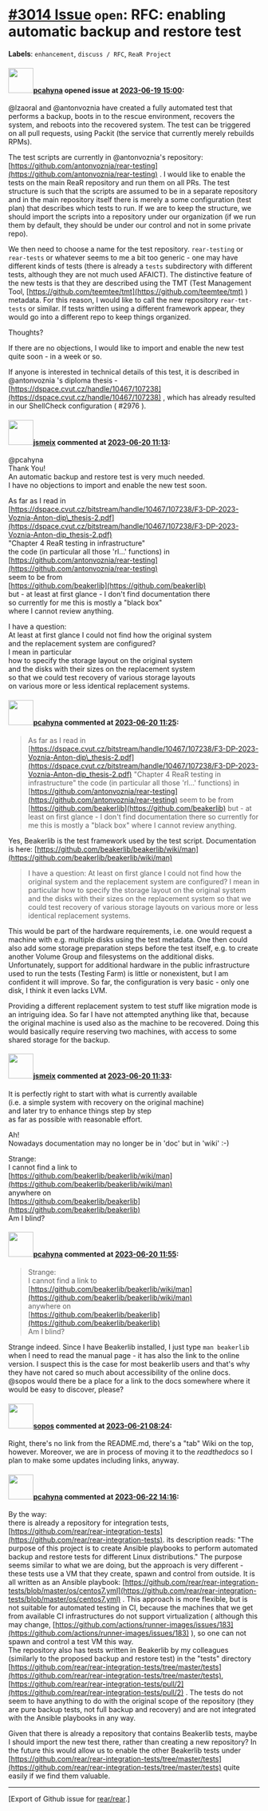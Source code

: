 [\#3014 Issue](https://github.com/rear/rear/issues/3014) `open`: RFC: enabling automatic backup and restore test
================================================================================================================

**Labels**: `enhancement`, `discuss / RFC`, `ReaR Project`

#### <img src="https://avatars.githubusercontent.com/u/26300485?u=9105d243bc9f7ade463a3e52e8dd13fa67837158&v=4" width="50">[pcahyna](https://github.com/pcahyna) opened issue at [2023-06-19 15:00](https://github.com/rear/rear/issues/3014):

@lzaoral and @antonvoznia have created a fully automated test that
performs a backup, boots in to the rescue environment, recovers the
system, and reboots into the recovered system. The test can be triggered
on all pull requests, using Packit (the service that currently merely
rebuilds RPMs).

The test scripts are currently in @antonvoznia's repository:
[https://github.com/antonvoznia/rear-testing](https://github.com/antonvoznia/rear-testing)
. I would like to enable the tests on the main ReaR repository and run
them on all PRs. The test structure is such that the scripts are assumed
to be in a separate repository and in the main repository itself there
is merely a some configuration (test plan) that describes which tests to
run. If we are to keep the structure, we should import the scripts into
a repository under our organization (if we run them by default, they
should be under our control and not in some private repo).

We then need to choose a name for the test repository. `rear-testing` or
`rear-tests` or whatever seems to me a bit too generic - one may have
different kinds of tests (there is already a `tests` subdirectory with
different tests, although they are not much used AFAICT). The
distinctive feature of the new tests is that they are described using
the TMT (Test Management Tool,
[https://github.com/teemtee/tmt](https://github.com/teemtee/tmt) )
metadata. For this reason, I would like to call the new repository
`rear-tmt-tests` or similar. If tests written using a different
framework appear, they would go into a different repo to keep things
organized.

Thoughts?

If there are no objections, I would like to import and enable the new
test quite soon - in a week or so.

If anyone is interested in technical details of this test, it is
described in @antonvoznia 's diploma thesis -
[https://dspace.cvut.cz/handle/10467/107238](https://dspace.cvut.cz/handle/10467/107238)
, which has already resulted in our ShellCheck configuration ( \#2976 ).

#### <img src="https://avatars.githubusercontent.com/u/1788608?u=925fc54e2ce01551392622446ece427f51e2f0ce&v=4" width="50">[jsmeix](https://github.com/jsmeix) commented at [2023-06-20 11:13](https://github.com/rear/rear/issues/3014#issuecomment-1598582266):

@pcahyna  
Thank You!  
An automatic backup and restore test is very much needed.  
I have no objections to import and enable the new test soon.

As far as I read in  
[https://dspace.cvut.cz/bitstream/handle/10467/107238/F3-DP-2023-Voznia-Anton-dip\_thesis-2.pdf](https://dspace.cvut.cz/bitstream/handle/10467/107238/F3-DP-2023-Voznia-Anton-dip_thesis-2.pdf)  
"Chapter 4 ReaR testing in infrastructure"  
the code (in particular all those 'rl...' functions) in  
[https://github.com/antonvoznia/rear-testing](https://github.com/antonvoznia/rear-testing)  
seem to be from  
[https://github.com/beakerlib](https://github.com/beakerlib)  
but - at least at first glance - I don't find documentation there  
so currently for me this is mostly a "black box"  
where I cannot review anything.

I have a question:  
At least at first glance I could not find how the original system  
and the replacement system are configured?  
I mean in particular  
how to specify the storage layout on the original system  
and the disks with their sizes on the replacement system  
so that we could test recovery of various storage layouts  
on various more or less identical replacement systems.

#### <img src="https://avatars.githubusercontent.com/u/26300485?u=9105d243bc9f7ade463a3e52e8dd13fa67837158&v=4" width="50">[pcahyna](https://github.com/pcahyna) commented at [2023-06-20 11:25](https://github.com/rear/rear/issues/3014#issuecomment-1598596238):

> As far as I read in
> [https://dspace.cvut.cz/bitstream/handle/10467/107238/F3-DP-2023-Voznia-Anton-dip\_thesis-2.pdf](https://dspace.cvut.cz/bitstream/handle/10467/107238/F3-DP-2023-Voznia-Anton-dip_thesis-2.pdf)
> "Chapter 4 ReaR testing in infrastructure" the code (in particular all
> those 'rl...' functions) in
> [https://github.com/antonvoznia/rear-testing](https://github.com/antonvoznia/rear-testing)
> seem to be from
> [https://github.com/beakerlib](https://github.com/beakerlib) but - at
> least on first glance - I don't find documentation there so currently
> for me this is mostly a "black box" where I cannot review anything.

Yes, Beakerlib is the test framework used by the test script.
Documentation is here:
[https://github.com/beakerlib/beakerlib/wiki/man](https://github.com/beakerlib/beakerlib/wiki/man)

> I have a question: At least on first glance I could not find how the
> original system and the replacement system are configured? I mean in
> particular how to specify the storage layout on the original system
> and the disks with their sizes on the replacement system so that we
> could test recovery of various storage layouts on various more or less
> identical replacement systems.

This would be part of the hardware requirements, i.e. one would request
a machine with e.g. multiple disks using the test metadata. One then
could also add some storage preparation steps before the test itself,
e.g. to create another Volume Group and filesystems on the additional
disks. Unfortunately, support for additional hardware in the public
infrastructure used to run the tests (Testing Farm) is little or
nonexistent, but I am confident it will improve. So far, the
configuration is very basic - only one disk, I think it even lacks LVM.

Providing a different replacement system to test stuff like migration
mode is an intriguing idea. So far I have not attempted anything like
that, because the original machine is used also as the machine to be
recovered. Doing this would basically require reserving two machines,
with access to some shared storage for the backup.

#### <img src="https://avatars.githubusercontent.com/u/1788608?u=925fc54e2ce01551392622446ece427f51e2f0ce&v=4" width="50">[jsmeix](https://github.com/jsmeix) commented at [2023-06-20 11:33](https://github.com/rear/rear/issues/3014#issuecomment-1598606148):

It is perfectly right to start with what is currently available  
(i.e. a simple system with recovery on the original machine)  
and later try to enhance things step by step  
as far as possible with reasonable effort.

Ah!  
Nowadays documentation may no longer be in 'doc' but in 'wiki' :-)

Strange:  
I cannot find a link to  
[https://github.com/beakerlib/beakerlib/wiki/man](https://github.com/beakerlib/beakerlib/wiki/man)  
anywhere on  
[https://github.com/beakerlib/beakerlib](https://github.com/beakerlib/beakerlib)  
Am I blind?

#### <img src="https://avatars.githubusercontent.com/u/26300485?u=9105d243bc9f7ade463a3e52e8dd13fa67837158&v=4" width="50">[pcahyna](https://github.com/pcahyna) commented at [2023-06-20 11:55](https://github.com/rear/rear/issues/3014#issuecomment-1598634265):

> Strange:  
> I cannot find a link to  
> [https://github.com/beakerlib/beakerlib/wiki/man](https://github.com/beakerlib/beakerlib/wiki/man)  
> anywhere on  
> [https://github.com/beakerlib/beakerlib](https://github.com/beakerlib/beakerlib)  
> Am I blind?

Strange indeed. Since I have Beakerlib installed, I just type
`man beakerlib` when I need to read the manual page - it has also the
link to the online version. I suspect this is the case for most
beakerlib users and that's why they have not cared so much about
accessibility of the online docs.  
@sopos would there be a place for a link to the docs somewhere where it
would be easy to discover, please?

#### <img src="https://avatars.githubusercontent.com/u/16821184?u=c13fb797b7d48add5097ceac376fb3b068376e3c&v=4" width="50">[sopos](https://github.com/sopos) commented at [2023-06-21 08:24](https://github.com/rear/rear/issues/3014#issuecomment-1600407763):

Right, there's no link from the README.md, there's a "tab" Wiki on the
top, however. Moreover, we are in process of moving it to the
*readthedocs* so I plan to make some updates including links, anyway.

#### <img src="https://avatars.githubusercontent.com/u/26300485?u=9105d243bc9f7ade463a3e52e8dd13fa67837158&v=4" width="50">[pcahyna](https://github.com/pcahyna) commented at [2023-06-22 14:16](https://github.com/rear/rear/issues/3014#issuecomment-1602723398):

By the way:  
there is already a repository for integration tests,
[https://github.com/rear/rear-integration-tests](https://github.com/rear/rear-integration-tests).
its description reads: "The purpose of this project is to create Ansible
playbooks to perform automated backup and restore tests for different
Linux distributions." The purpose seems similar to what we are doing,
but the approach is very different - these tests use a VM that they
create, spawn and control from outside. It is all written as an Ansible
playbook:
[https://github.com/rear/rear-integration-tests/blob/master/os/centos7.yml](https://github.com/rear/rear-integration-tests/blob/master/os/centos7.yml)
. This approach is more flexible, but is not suitable for automated
testing in CI, because the machines that we get from available CI
infrastructures do not support virtualization ( although this may
change,
[https://github.com/actions/runner-images/issues/183](https://github.com/actions/runner-images/issues/183)
), so one can not spawn and control a test VM this way.  
The repository also has tests written in Beakerlib by my colleagues
(similarly to the proposed backup and restore test) in the "tests"
directory
[https://github.com/rear/rear-integration-tests/tree/master/tests](https://github.com/rear/rear-integration-tests/tree/master/tests),
[https://github.com/rear/rear-integration-tests/pull/2](https://github.com/rear/rear-integration-tests/pull/2)
. The tests do not seem to have anything to do with the original scope
of the repository (they are pure backup tests, not full backup and
recovery) and are not integrated with the Ansible playbooks in any way.

Given that there is already a repository that contains Beakerlib tests,
maybe I should import the new test there, rather than creating a new
repository? In the future this would allow us to enable the other
Beakerlib tests under
[https://github.com/rear/rear-integration-tests/tree/master/tests](https://github.com/rear/rear-integration-tests/tree/master/tests)
quite easily if we find them valuable.

------------------------------------------------------------------------

\[Export of Github issue for
[rear/rear](https://github.com/rear/rear).\]
